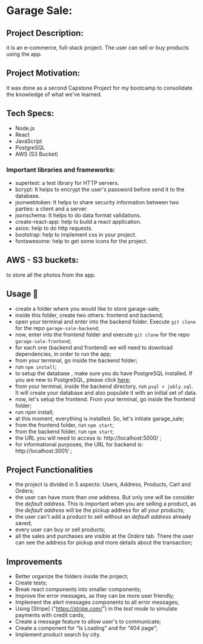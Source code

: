 # Garage Sale:

## Project Description:
it is an e-commerce, full-stack project. The user can sell or buy products using the app. 

## Project Motivation:
it was done as a second Capstone Project for my bootcamp to consolidate the knowledge of what we've learned. 

## Tech Specs:

- Node.js
- React
- JavaScript
- PostgreSQL
- AWS (S3 Bucket)

### Important libraries and frameworks:
- supertest: a test library for HTTP servers.
- bcrypt: It helps to encrypt the user's password before send it to the database.
- jsonwebtoken: It helps to share security information between two parties: a client and a server.
- jsonschema: It helps to do data format validations.
- create-react-app: help to build a react application.
- axios: help to do http requests.
- bootstrap: help to implement css in your project.
- fontawesome: help to get some icons for the project.

## AWS - S3 buckets:
to store all the photos from the app. 

## Usage 🚀

- create a folder where you would like to store garage-sale;
- inside this folder, create two others: frontend and backend;
- open your terminal and enter into the backend folder. Execute `git clone` for the repo `garage-sale-backend`;
- now, enter into the frontend folder and execute `git clone` for the repo `garage-sale-frontend`;
- for each one (backend and frontend) we will need to download dependencies, in order to run the app;
- from your terminal, go inside the backend folder;
- run `npm install`;
- to setup the database , make sure you do have PostgreSQL installed. If you are new to PostgreSQL, please click [here]("https://www.postgresql.org/");
- from your terminal, inside the backend directory, run `psql < jobly.sql`. It will create your database and also populate it with an initial set of data.
- now, let's setup the frontend. From your terminal, go inside the frontend folder;
- run npm install;
- at this moment, everything is installed. So, let's initiate garage_sale;
- from the frontend folder, run `npm start`;
- from the backend folder, run `npm start`;
- the URL you will need to access is: http://localhost:5000/ ;
- for informational purposes, the URL for backend is: http://localhost:3001/ ; 

## Project Functionalities

- the project is divided in 5 aspects: Users, Address, Products, Cart and Orders;
- the user can have more than one address. But only one will be consider the *default address*. This is important when you are selling a product, as the *default address* will be the pickup address for all your products;
- the user can't add a product to sell without an *default address* already saved;
- every user can buy or sell products;
- all the sales and purchases are visible at the *Orders* tab. There the user can see the address for pickup and more details about the transaction;


## Improvements

- Better organize the folders inside the project;
- Create tests;
- Break react components into smaller components;
- Improve the error messages, as they can be more user friendly;
- Implement the alert messages components to all error messages;
- Using [Stripe] ("https://stripe.com/") in the *test mode* to simulate payments with credit cards;
- Create a message feature to allow user's to communicate;
- Create a component for “Is Loading” and for “404 page”;
- Implement product search by city. 